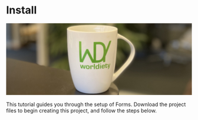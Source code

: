 # Install

![teaser](teaser.jpg)

This tutorial guides you through the setup of Forms.
Download the project files to begin creating this project, and follow the steps below.